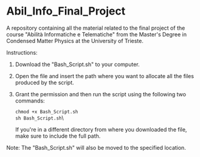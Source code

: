 # Abil_Info_Final_Project
A repository containing all the material related to the final project of the course "Abilità Informatiche e Telematiche" from the Master's Degree in Condensed Matter Physics at the University of Trieste.

Instructions: 
1) Download the "Bash_Script.sh" to your computer.
2) Open the file and insert the path where you want to allocate all the files produced by the script.
3) Grant the permission and then run the script using the following two commands:

    `chmod +x Bash_Script.sh`\
    `sh Bash_Script.sh`\
   
   If you're in a different directory from where you downloaded the file, make sure to include the full path.

   
Note: The "Bash_Script.sh" will also be moved to the specified location.



   
